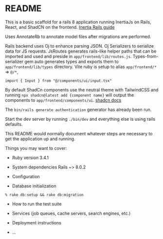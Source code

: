 # README
This is a basic scaffold for a rails 8 application running InertiaJs on Rails, React, and ShadCN on the frontend. [Inertia Rails guide](https://inertia-rails.dev/guide)

Uses AnnotateRb to annotate model files after migrations are performed.

Rails backend uses Oj to enhance parsing JSON. Oj Serializers to serialize data for JS requests. JsRoutes generates rails-like helper paths that can be imported and used and preside in `app/frontend/lib/routes.js`. Types-from-serializer gem auto generates types and exports them to `app/frontend/lib/types` directory. Vite ruby is setup to alias `app/frontend/*` => `@/*`, 
``` 
import { Input } from "@/components/ui/input.tsx"
```

By default ShadCn components use the neutral theme with TailwindCSS and running `npx shadcn@latest add {component name}` will output the components to `app/frontend/components/ui`. [shadcn docs](https://ui.shadcn.com/docs/components/input)

The `bin/rails generate authentication` generator has already been run.

Start the dev server by running `./bin/dev` and everything else is using rails defaults.

This README would normally document whatever steps are necessary to get the
application up and running.

Things you may want to cover:

* Ruby version
3.4.1

* System dependencies
Rails ~> 8.0.2

* Configuration

* Database initialization
```
% rake db:setup && rake db:migration
```
* How to run the test suite

* Services (job queues, cache servers, search engines, etc.)

* Deployment instructions

* ...

